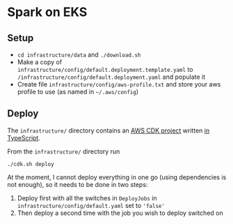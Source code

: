 # Spark on EKS

## Setup

- `cd infrastructure/data` and `./download.sh`
- Make a copy of `infrastructure/config/default.deployment.template.yaml` to `/infrastructure/config/default.deployment.yaml` and populate it
- Create file `infrastructure/config/aws-profile.txt` and store your aws profile to use (as named in `~/.aws/config`)

## Deploy

The `infrastructure/` directory contains an [AWS CDK project](https://docs.aws.amazon.com/cdk/latest/guide/getting_started.html) written [in TypeScript](https://docs.aws.amazon.com/de_de/cdk/latest/guide/work-with-cdk-typescript.html).

From the `infrastructure/` directory run

```
./cdk.sh deploy
```

At the moment, I cannot deploy everything in one go (using dependencies is not enough), so it needs to be done in two steps:

1. Deploy first with all the switches in `DeployJobs` in `infrastructure/config/default.yaml` set to `'false'`
2. Then deploy a second time with the job you wish to deploy switched on